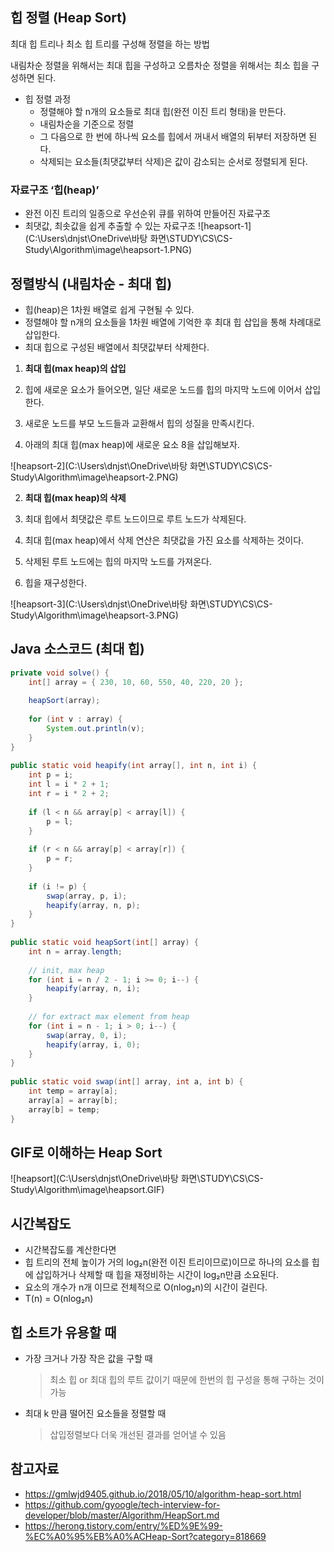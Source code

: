 ## 힙 정렬 (Heap Sort)

최대 힙 트리나 최소 힙 트리를 구성해 정렬을 하는 방법

내림차순 정렬을 위해서는 최대 힙을 구성하고 오름차순 정렬을 위해서는 최소 힙을 구성하면 된다.

- 힙 정렬 과정
  - 정렬해야 할 n개의 요소들로 최대 힙(완전 이진 트리 형태)을 만든다.
  - 내림차순을 기준으로 정렬
  - 그 다음으로 한 번에 하나씩 요소를 힙에서 꺼내서 배열의 뒤부터 저장하면 된다.
  - 삭제되는 요소들(최댓값부터 삭제)은 값이 감소되는 순서로 정렬되게 된다.



### 자료구조 ‘힙(heap)’

- 완전 이진 트리의 일종으로 우선순위 큐를 위하여 만들어진 자료구조
- 최댓값, 최솟값을 쉽게 추출할 수 있는 자료구조
  ![heapsort-1](C:\Users\dnjst\OneDrive\바탕 화면\STUDY\CS\CS-Study\Algorithm\image\heapsort-1.PNG)





## 정렬방식 (내림차순 - 최대 힙)

- 힙(heap)은 1차원 배열로 쉽게 구현될 수 있다.
- 정렬해야 할 n개의 요소들을 1차원 배열에 기억한 후 최대 힙 삽입을 통해 차례대로 삽입한다.
- 최대 힙으로 구성된 배열에서 최댓값부터 삭제한다.



1. **최대 힙(max heap)의 삽입**

  1. 힙에 새로운 요소가 들어오면, 일단 새로운 노드를 힙의 마지막 노드에 이어서 삽입한다.
  2. 새로운 노드를 부모 노드들과 교환해서 힙의 성질을 만족시킨다.
  3. 아래의 최대 힙(max heap)에 새로운 요소 8을 삽입해보자.

  ![heapsort-2](C:\Users\dnjst\OneDrive\바탕 화면\STUDY\CS\CS-Study\Algorithm\image\heapsort-2.PNG)



2. **최대 힙(max heap)의 삭제**

  1. 최대 힙에서 최댓값은 루트 노드이므로 루트 노드가 삭제된다.
  2. 최대 힙(max heap)에서 삭제 연산은 최댓값을 가진 요소를 삭제하는 것이다.
  3. 삭제된 루트 노드에는 힙의 마지막 노드를 가져온다.
  4. 힙을 재구성한다.

  ![heapsort-3](C:\Users\dnjst\OneDrive\바탕 화면\STUDY\CS\CS-Study\Algorithm\image\heapsort-3.PNG)



## Java 소스코드 (최대 힙)

```java
private void solve() {
    int[] array = { 230, 10, 60, 550, 40, 220, 20 };
 
    heapSort(array);
 
    for (int v : array) {
        System.out.println(v);
    }
}
 
public static void heapify(int array[], int n, int i) {
    int p = i;
    int l = i * 2 + 1;
    int r = i * 2 + 2;
 
    if (l < n && array[p] < array[l]) {
        p = l;
    }
 
    if (r < n && array[p] < array[r]) {
        p = r;
    }
 
    if (i != p) {
        swap(array, p, i);
        heapify(array, n, p);
    }
}
 
public static void heapSort(int[] array) {
    int n = array.length;
 
    // init, max heap
    for (int i = n / 2 - 1; i >= 0; i--) {
        heapify(array, n, i);
    }
 
    // for extract max element from heap
    for (int i = n - 1; i > 0; i--) {
        swap(array, 0, i);
        heapify(array, i, 0);
    }
}
 
public static void swap(int[] array, int a, int b) {
    int temp = array[a];
    array[a] = array[b];
    array[b] = temp;
}
```



## GIF로 이해하는 Heap Sort

![heapsort](C:\Users\dnjst\OneDrive\바탕 화면\STUDY\CS\CS-Study\Algorithm\image\heapsort.GIF)



## 시간복잡도

- 시간복잡도를 계산한다면
- 힙 트리의 전체 높이가 거의 log₂n(완전 이진 트리이므로)이므로 하나의 요소를 힙에 삽입하거나 삭제할 때 힙을 재정비하는 시간이 log₂n만큼 소요된다.
- 요소의 개수가 n개 이므로 전체적으로 O(nlog₂n)의 시간이 걸린다.
- T(n) = O(nlog₂n)



## 힙 소트가 유용할 때

- 가장 크거나 가장 작은 값을 구할 때

  > 최소 힙 or 최대 힙의 루트 값이기 때문에 한번의 힙 구성을 통해 구하는 것이 가능

- 최대 k 만큼 떨어진 요소들을 정렬할 때

  > 삽입정렬보다 더욱 개선된 결과를 얻어낼 수 있음



## 참고자료

- https://gmlwjd9405.github.io/2018/05/10/algorithm-heap-sort.html
- https://github.com/gyoogle/tech-interview-for-developer/blob/master/Algorithm/HeapSort.md
- https://herong.tistory.com/entry/%ED%9E%99-%EC%A0%95%EB%A0%ACHeap-Sort?category=818669

